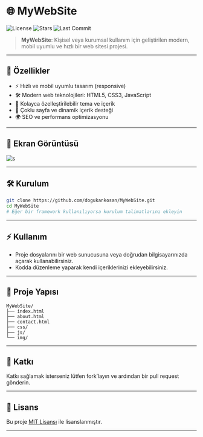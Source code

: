 # 🌐 MyWebSite

![License](https://img.shields.io/github/license/dogukankosan/MyWebSite)
![Stars](https://img.shields.io/github/stars/dogukankosan/MyWebSite)
![Last Commit](https://img.shields.io/github/last-commit/dogukankosan/MyWebSite)

> **MyWebSite**: Kişisel veya kurumsal kullanım için geliştirilen modern, mobil uyumlu ve hızlı bir web sitesi projesi.

---

## 🚀 Özellikler

- ⚡ Hızlı ve mobil uyumlu tasarım (responsive)
- 🛠️ Modern web teknolojileri: HTML5, CSS3, JavaScript
- 🎨 Kolayca özelleştirilebilir tema ve içerik
- 📄 Çoklu sayfa ve dinamik içerik desteği
- 🌍 SEO ve performans optimizasyonu

---

## 📸 Ekran Görüntüsü

![s](https://github.com/user-attachments/assets/aef9c94b-5b2a-419e-93bd-e7800d08ee1c)

---

## 🛠️ Kurulum

```bash
git clone https://github.com/dogukankosan/MyWebSite.git
cd MyWebSite
# Eğer bir framework kullanılıyorsa kurulum talimatlarını ekleyin
```

---

## ⚡ Kullanım

- Proje dosyalarını bir web sunucusuna veya doğrudan bilgisayarınızda açarak kullanabilirsiniz.
- Kodda düzenleme yaparak kendi içeriklerinizi ekleyebilirsiniz.

---

## 📁 Proje Yapısı

```
MyWebSite/
├── index.html
├── about.html
├── contact.html
├── css/
├── js/
└── img/
```

---

## 🤝 Katkı

Katkı sağlamak isterseniz lütfen fork’layın ve ardından bir pull request gönderin.

---

## 📄 Lisans

Bu proje [MIT Lisansı](LICENSE) ile lisanslanmıştır.

---
